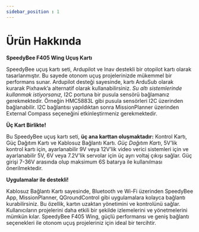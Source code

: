 ```yaml
---
sidebar_position : 1
---
```


# Ürün Hakkında

**SpeedyBee F405 Wing Uçuş Kartı**

SpeedyBee uçuş kartı seti, Ardupilot ve Inav destekli bir otopilot kartı olarak tasarlanmıştır. Bu sayede otonom uçuş projelerinizde mükemmel bir performans sunar. Ardupilot desteği sayesinde, kartı ArduSub olarak kurarak Pixhawk’a alternatif olarak kullanabilirsiniz. _Su altı sistemlerinde kullanmak istiyorsanız,_ I2C portuna bir pusula sensörü bağlamanız gerekmektedir. Örneğin HMC5883L gibi pusula sensörleri I2C üzerinden bağlanabilir. I2C bağlantısı yapıldıktan sonra MissionPlanner üzerinden External Compass seçeneğini etkinleştirmeniz gerekmektedir.

**Üç Kart Birlikte!**

Bu SpeedyBee uçuş kartı seti, **üç ana karttan oluşmaktadır:** Kontrol Kartı, Güç Dağıtım Kartı ve Kablosuz Bağlantı Kartı. _Güç Dağıtım Kartı_, 5V’lik kontrol kartı için, ayarlanabilir 9V veya 12V’lik video verici sistemleri için ve ayarlanabilir 5V, 6V veya 7.2V’lik servolar için üç ayrı voltaj çıkışı sağlar. Güç girişi 7-36V arasında olup maksimum 6S batarya ile kullanılması önerilmektedir.

**Uygulamalar ile destekli!**

Kablosuz Bağlantı Kartı sayesinde, Bluetooth ve Wi-Fi üzerinden SpeedyBee App, MissionPlanner, QGroundControl gibi uygulamalara kolayca bağlantı kurabilirsiniz. Bu özellik, kartın uzaktan yönetimini ve kontrolünü sağlar. Kullanıcıların projelerini daha etkili bir şekilde izlemelerini ve yönetmelerini mümkün kılar. SpeedyBee F405 Wing, güçlü performansı ve geniş bağlantı seçenekleri ile otonom uçuş projeleriniz için ideal bir tercihtir.

